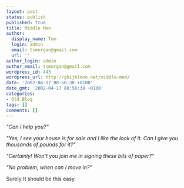 ```yaml
---
layout: post
status: publish
published: true
title: Middle Men
author:
  display_name: Tom
  login: admin
  email: tsmorgan@gmail.com
  url: ''
author_login: admin
author_email: tsmorgan@gmail.com
wordpress_id: 443
wordpress_url: http://ghijklmno.net/middle-men/
date: '2002-04-17 08:56:38 +0100'
date_gmt: '2002-04-17 08:56:38 +0100'
categories:
- Old Blog
tags: []
comments: []
---
```

<p><i>"Can I help you?"</i></p>

<p><i>"Yes, I see your house is for sale and I like the look of it. Can I give you thousands of pounds for it?"</i></p>

<p><i>"Certainly! Won&#8217;t you join me in signing these bits of paper?"</i></p>

<p><i>"No problem, when can I move in?"</i></p>

<p>Surely It should be this easy.</p>

